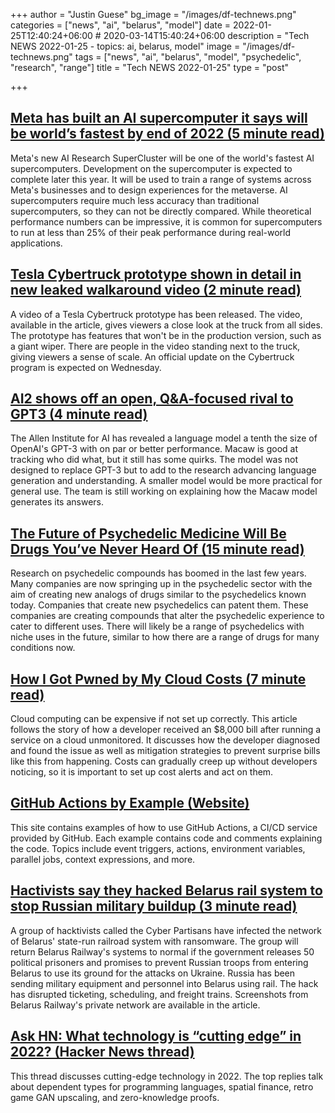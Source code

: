 +++
author = "Justin Guese"
bg_image = "/images/df-technews.png"
categories = ["news", "ai", "belarus", "model"]
date = 2022-01-25T12:40:24+06:00 # 2020-03-14T15:40:24+06:00
description = "Tech NEWS 2022-01-25 - topics: ai, belarus, model"
image = "/images/df-technews.png"
tags = ["news", "ai", "belarus", "model", "psychedelic", "research", "range"]
title = "Tech NEWS 2022-01-25"
type = "post"

+++

## [Meta has built an AI supercomputer it says will be world’s fastest by end of 2022 (5 minute read)](https://www.theverge.com/2022/1/24/22898651/meta-artificial-intelligence-ai-supercomputer-rsc-2022?scrolla=5eb6d68b7fedc32c19ef33b4)

Meta's new AI Research SuperCluster will be one of the world's fastest AI supercomputers. Development on the supercomputer is expected to complete later this year. It will be used to train a range of systems across Meta's businesses and to design experiences for the metaverse. AI supercomputers require much less accuracy than traditional supercomputers, so they can not be directly compared. While theoretical performance numbers can be impressive, it is common for supercomputers to run at less than 25% of their peak performance during real-world applications.

## [Tesla Cybertruck prototype shown in detail in new leaked walkaround video (2 minute read)](https://electrek.co/2022/01/24/tesla-cybertruck-prototype-shown-in-detail-in-new-leaked-walkaround-video/)

A video of a Tesla Cybertruck prototype has been released. The video, available in the article, gives viewers a close look at the truck from all sides. The prototype has features that won't be in the production version, such as a giant wiper. There are people in the video standing next to the truck, giving viewers a sense of scale. An official update on the Cybertruck program is expected on Wednesday.

## [AI2 shows off an open, Q&A-focused rival to GPT3 (4 minute read)](https://techcrunch.com/2022/01/24/ai2-shows-off-an-open-qa-focused-rival-to-gpt3/)

The Allen Institute for AI has revealed a language model a tenth the size of OpenAI's GPT-3 with on par or better performance. Macaw is good at tracking who did what, but it still has some quirks. The model was not designed to replace GPT-3 but to add to the research advancing language generation and understanding. A smaller model would be more practical for general use. The team is still working on explaining how the Macaw model generates its answers.

## [The Future of Psychedelic Medicine Will Be Drugs You’ve Never Heard Of (15 minute read)](https://www.vice.com/en/article/m7v3dq/the-future-of-psychedelic-medicine-will-be-drugs-youve-never-heard-of)

Research on psychedelic compounds has boomed in the last few years. Many companies are now springing up in the psychedelic sector with the aim of creating new analogs of drugs similar to the psychedelics known today. Companies that create new psychedelics can patent them. These companies are creating compounds that alter the psychedelic experience to cater to different uses. There will likely be a range of psychedelics with niche uses in the future, similar to how there are a range of drugs for many conditions now.

## [How I Got Pwned by My Cloud Costs (7 minute read)](https://www.troyhunt.com/how-i-got-pwned-by-my-cloud-costs/)

Cloud computing can be expensive if not set up correctly. This article follows the story of how a developer received an $8,000 bill after running a service on a cloud unmonitored. It discusses how the developer diagnosed and found the issue as well as mitigation strategies to prevent surprise bills like this from happening. Costs can gradually creep up without developers noticing, so it is important to set up cost alerts and act on them.

## [GitHub Actions by Example (Website)](https://bit.ly/3KSHF3N/1/0100017e90edbbfc-afa18367-6d3e-495a-a799-47a1ebacf2dd-000000/GGGRZq3bBQEqMhsn1wLkMF0FYgx9dM2KVdWv_0ZCmCY=234)

This site contains examples of how to use GitHub Actions, a CI/CD service provided by GitHub. Each example contains code and comments explaining the code. Topics include event triggers, actions, environment variables, parallel jobs, context expressions, and more.

## [Hactivists say they hacked Belarus rail system to stop Russian military buildup (3 minute read)](https://arstechnica.com/information-technology/2022/01/hactivists-say-they-hacked-belarus-rail-system-to-stop-russian-military-buildup/)

A group of hacktivists called the Cyber Partisans have infected the network of Belarus' state-run railroad system with ransomware. The group will return Belarus Railway's systems to normal if the government releases 50 political prisoners and promises to prevent Russian troops from entering Belarus to use its ground for the attacks on Ukraine. Russia has been sending military equipment and personnel into Belarus using rail. The hack has disrupted ticketing, scheduling, and freight trains. Screenshots from Belarus Railway's private network are available in the article.

## [Ask HN: What technology is “cutting edge” in 2022? (Hacker News thread)](https://news.ycombinator.com/item?id=30053761/1/0100017e90edbbfc-afa18367-6d3e-495a-a799-47a1ebacf2dd-000000/mCIPiC8HdIfQzHfiuQo2hDCAUmkX4JMiaC2QlBV99TU=234)

This thread discusses cutting-edge technology in 2022. The top replies talk about dependent types for programming languages, spatial finance, retro game GAN upscaling, and zero-knowledge proofs.

